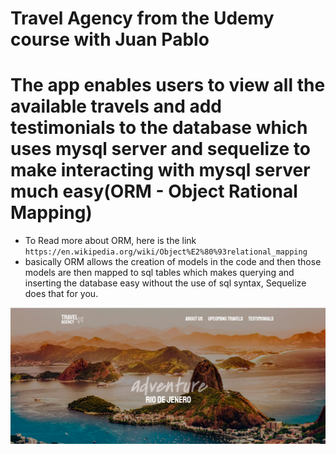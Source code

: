 # Travel Agency from the Udemy course with Juan Pablo

# The app enables users to view all the available travels and add testimonials to the database which uses mysql server and sequelize to make interacting with mysql server much easy(ORM - Object Rational Mapping)

- To Read more about ORM, here is the link `https://en.wikipedia.org/wiki/Object%E2%80%93relational_mapping`
- basically ORM allows the creation of models in the code and then those models are then mapped to sql tables which makes querying and inserting the database easy without the use of sql syntax, Sequelize does that for you.

<img src="./server/public/img/travel_home.png" alt="The home screen hero">

